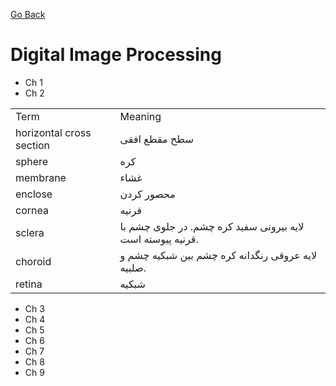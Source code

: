 [Go Back](https://github.com/arm-on/plan/blob/main/README.md)

# Digital Image Processing

- Ch 1
- Ch 2

| | |
|-|-|
| Term | Meaning |
| horizontal cross section | سطح مقطع افقی |
| sphere | کره |
| membrane | غشاء |
| enclose | محصور کردن |
| cornea | قرنیه |
| sclera | لایه بیرونی سفید کره چشم. در جلوی چشم با قرنیه پیوسته است. |
| choroid | لایه عروقی رنگدانه کره چشم بین شبکیه چشم و صلبیه. |
| retina | شبکیه |


- Ch 3
- Ch 4
- Ch 5
- Ch 6
- Ch 7
- Ch 8
- Ch 9

